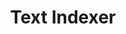 ---
word: "true"

types: "word"

title: "Text Indexer"

categories: ['']

tags: ['Text', 'Indexer']

arabic: 'الفهرسة الآلية'

arexps: []

enwords: ['Text Indexer']

enexps: []

arlexicons: 'ف'

enlexicons: 'T'

authors: ['Ruqayya Roshdy']

translators: ['']

citations: 'مقدمة في حوسبة اللغة العربية'

sources: 'مركز الملك عبدالله بن عبدالعزيز الدولي لخدمة اللغة العربية'

slug: ""
---